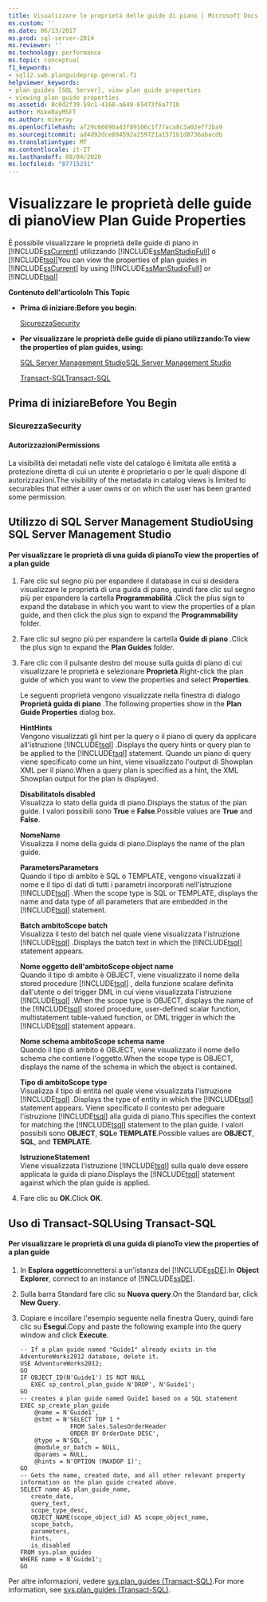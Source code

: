 ```yaml
---
title: Visualizzare le proprietà delle guide di piano | Microsoft Docs
ms.custom: ''
ms.date: 06/13/2017
ms.prod: sql-server-2014
ms.reviewer: ''
ms.technology: performance
ms.topic: conceptual
f1_keywords:
- sql12.swb.planguideprop.general.f1
helpviewer_keywords:
- plan guides [SQL Server], view plan guide properties
- viewing plan guide properties
ms.assetid: 8c0d2f39-59c1-4168-a649-65473f6a771b
author: MikeRayMSFT
ms.author: mikeray
ms.openlocfilehash: af29c66690a43f89106c1f77aca8c3a02eff2ba9
ms.sourcegitcommit: ad4d92dce894592a259721a1571b1d8736abacdb
ms.translationtype: MT
ms.contentlocale: it-IT
ms.lasthandoff: 08/04/2020
ms.locfileid: "87715231"
---
```

# <a name="view-plan-guide-properties"></a><span data-ttu-id="5b12f-102">Visualizzare le proprietà delle guide di piano</span><span class="sxs-lookup"><span data-stu-id="5b12f-102">View Plan Guide Properties</span></span>
  <span data-ttu-id="5b12f-103">È possibile visualizzare le proprietà delle guide di piano in [!INCLUDE[ssCurrent](../../includes/sscurrent-md.md)] utilizzando [!INCLUDE[ssManStudioFull](../../includes/ssmanstudiofull-md.md)] o [!INCLUDE[tsql](../../includes/tsql-md.md)]</span><span class="sxs-lookup"><span data-stu-id="5b12f-103">You can view the properties of plan guides in [!INCLUDE[ssCurrent](../../includes/sscurrent-md.md)] by using [!INCLUDE[ssManStudioFull](../../includes/ssmanstudiofull-md.md)] or [!INCLUDE[tsql](../../includes/tsql-md.md)]</span></span>  
  
 <span data-ttu-id="5b12f-104">**Contenuto dell'articolo**</span><span class="sxs-lookup"><span data-stu-id="5b12f-104">**In This Topic**</span></span>  
  
-   <span data-ttu-id="5b12f-105">**Prima di iniziare:**</span><span class="sxs-lookup"><span data-stu-id="5b12f-105">**Before you begin:**</span></span>  
  
     [<span data-ttu-id="5b12f-106">Sicurezza</span><span class="sxs-lookup"><span data-stu-id="5b12f-106">Security</span></span>](#Security)  
  
-   <span data-ttu-id="5b12f-107">**Per visualizzare le proprietà delle guide di piano utilizzando:**</span><span class="sxs-lookup"><span data-stu-id="5b12f-107">**To view the properties of plan guides, using:**</span></span>  
  
     [<span data-ttu-id="5b12f-108">SQL Server Management Studio</span><span class="sxs-lookup"><span data-stu-id="5b12f-108">SQL Server Management Studio</span></span>](#SSMSProcedure)  
  
     [<span data-ttu-id="5b12f-109">Transact-SQL</span><span class="sxs-lookup"><span data-stu-id="5b12f-109">Transact-SQL</span></span>](#TsqlProcedure)  
  
##  <a name="before-you-begin"></a><a name="BeforeYouBegin"></a> <span data-ttu-id="5b12f-110">Prima di iniziare</span><span class="sxs-lookup"><span data-stu-id="5b12f-110">Before You Begin</span></span>  
  
###  <a name="security"></a><a name="Security"></a> <span data-ttu-id="5b12f-111">Sicurezza</span><span class="sxs-lookup"><span data-stu-id="5b12f-111">Security</span></span>  
  
####  <a name="permissions"></a><a name="Permissions"></a> <span data-ttu-id="5b12f-112">Autorizzazioni</span><span class="sxs-lookup"><span data-stu-id="5b12f-112">Permissions</span></span>  
 <span data-ttu-id="5b12f-113">La visibilità dei metadati nelle viste del catalogo è limitata alle entità a protezione diretta di cui un utente è proprietario o per le quali dispone di autorizzazioni.</span><span class="sxs-lookup"><span data-stu-id="5b12f-113">The visibility of the metadata in catalog views is limited to securables that either a user owns or on which the user has been granted some permission.</span></span>  
  
##  <a name="using-sql-server-management-studio"></a><a name="SSMSProcedure"></a> <span data-ttu-id="5b12f-114">Utilizzo di SQL Server Management Studio</span><span class="sxs-lookup"><span data-stu-id="5b12f-114">Using SQL Server Management Studio</span></span>  
  
#### <a name="to-view-the-properties-of-a-plan-guide"></a><span data-ttu-id="5b12f-115">Per visualizzare le proprietà di una guida di piano</span><span class="sxs-lookup"><span data-stu-id="5b12f-115">To view the properties of a plan guide</span></span>  
  
1.  <span data-ttu-id="5b12f-116">Fare clic sul segno più per espandere il database in cui si desidera visualizzare le proprietà di una guida di piano, quindi fare clic sul segno più per espandere la cartella **Programmabilità** .</span><span class="sxs-lookup"><span data-stu-id="5b12f-116">Click the plus sign to expand the database in which you want to view the properties of a plan guide, and then click the plus sign to expand the **Programmability** folder.</span></span>  
  
2.  <span data-ttu-id="5b12f-117">Fare clic sul segno più per espandere la cartella **Guide di piano** .</span><span class="sxs-lookup"><span data-stu-id="5b12f-117">Click the plus sign to expand the **Plan Guides** folder.</span></span>  
  
3.  <span data-ttu-id="5b12f-118">Fare clic con il pulsante destro del mouse sulla guida di piano di cui visualizzare le proprietà e selezionare **Proprietà**.</span><span class="sxs-lookup"><span data-stu-id="5b12f-118">Right-click the plan guide of which you want to view the properties and select **Properties**.</span></span>  
  
     <span data-ttu-id="5b12f-119">Le seguenti proprietà vengono visualizzate nella finestra di dialogo **Proprietà guida di piano** .</span><span class="sxs-lookup"><span data-stu-id="5b12f-119">The following properties show in the **Plan Guide Properties** dialog box.</span></span>  
  
     <span data-ttu-id="5b12f-120">**Hint**</span><span class="sxs-lookup"><span data-stu-id="5b12f-120">**Hints**</span></span>  
     <span data-ttu-id="5b12f-121">Vengono visualizzati gli hint per la query o il piano di query da applicare all'istruzione [!INCLUDE[tsql](../../includes/tsql-md.md)] .</span><span class="sxs-lookup"><span data-stu-id="5b12f-121">Displays the query hints or query plan to be applied to the [!INCLUDE[tsql](../../includes/tsql-md.md)] statement.</span></span> <span data-ttu-id="5b12f-122">Quando un piano di query viene specificato come un hint, viene visualizzato l'output di Showplan XML per il piano.</span><span class="sxs-lookup"><span data-stu-id="5b12f-122">When a query plan is specified as a hint, the XML Showplan output for the plan is displayed.</span></span>  
  
     <span data-ttu-id="5b12f-123">**Disabilitato**</span><span class="sxs-lookup"><span data-stu-id="5b12f-123">**Is disabled**</span></span>  
     <span data-ttu-id="5b12f-124">Visualizza lo stato della guida di piano.</span><span class="sxs-lookup"><span data-stu-id="5b12f-124">Displays the status of the plan guide.</span></span> <span data-ttu-id="5b12f-125">I valori possibili sono **True** e **False**.</span><span class="sxs-lookup"><span data-stu-id="5b12f-125">Possible values are **True** and **False**.</span></span>  
  
     <span data-ttu-id="5b12f-126">**Nome**</span><span class="sxs-lookup"><span data-stu-id="5b12f-126">**Name**</span></span>  
     <span data-ttu-id="5b12f-127">Visualizza il nome della guida di piano.</span><span class="sxs-lookup"><span data-stu-id="5b12f-127">Displays the name of the plan guide.</span></span>  
  
     <span data-ttu-id="5b12f-128">**Parameters**</span><span class="sxs-lookup"><span data-stu-id="5b12f-128">**Parameters**</span></span>  
     <span data-ttu-id="5b12f-129">Quando il tipo di ambito è SQL o TEMPLATE, vengono visualizzati il nome e il tipo di dati di tutti i parametri incorporati nell'istruzione [!INCLUDE[tsql](../../includes/tsql-md.md)] .</span><span class="sxs-lookup"><span data-stu-id="5b12f-129">When the scope type is SQL or TEMPLATE, displays the name and data type of all parameters that are embedded in the [!INCLUDE[tsql](../../includes/tsql-md.md)] statement.</span></span>  
  
     <span data-ttu-id="5b12f-130">**Batch ambito**</span><span class="sxs-lookup"><span data-stu-id="5b12f-130">**Scope batch**</span></span>  
     <span data-ttu-id="5b12f-131">Visualizza il testo del batch nel quale viene visualizzata l'istruzione [!INCLUDE[tsql](../../includes/tsql-md.md)] .</span><span class="sxs-lookup"><span data-stu-id="5b12f-131">Displays the batch text in which the [!INCLUDE[tsql](../../includes/tsql-md.md)] statement appears.</span></span>  
  
     <span data-ttu-id="5b12f-132">**Nome oggetto dell'ambito**</span><span class="sxs-lookup"><span data-stu-id="5b12f-132">**Scope object name**</span></span>  
     <span data-ttu-id="5b12f-133">Quando il tipo di ambito è OBJECT, viene visualizzato il nome della stored procedure [!INCLUDE[tsql](../../includes/tsql-md.md)] , della funzione scalare definita dall'utente o del trigger DML in cui viene visualizzata l'istruzione [!INCLUDE[tsql](../../includes/tsql-md.md)] .</span><span class="sxs-lookup"><span data-stu-id="5b12f-133">When the scope type is OBJECT, displays the name of the [!INCLUDE[tsql](../../includes/tsql-md.md)] stored procedure, user-defined scalar function, multistatement table-valued function, or DML trigger in which the [!INCLUDE[tsql](../../includes/tsql-md.md)] statement appears.</span></span>  
  
     <span data-ttu-id="5b12f-134">**Nome schema ambito**</span><span class="sxs-lookup"><span data-stu-id="5b12f-134">**Scope schema name**</span></span>  
     <span data-ttu-id="5b12f-135">Quando il tipo di ambito è OBJECT, viene visualizzato il nome dello schema che contiene l'oggetto.</span><span class="sxs-lookup"><span data-stu-id="5b12f-135">When the scope type is OBJECT, displays the name of the schema in which the object is contained.</span></span>  
  
     <span data-ttu-id="5b12f-136">**Tipo di ambito**</span><span class="sxs-lookup"><span data-stu-id="5b12f-136">**Scope type**</span></span>  
     <span data-ttu-id="5b12f-137">Visualizza il tipo di entità nel quale viene visualizzata l'istruzione [!INCLUDE[tsql](../../includes/tsql-md.md)] .</span><span class="sxs-lookup"><span data-stu-id="5b12f-137">Displays the type of entity in which the [!INCLUDE[tsql](../../includes/tsql-md.md)] statement appears.</span></span> <span data-ttu-id="5b12f-138">Viene specificato il contesto per adeguare l'istruzione [!INCLUDE[tsql](../../includes/tsql-md.md)] alla guida di piano.</span><span class="sxs-lookup"><span data-stu-id="5b12f-138">This specifies the context for matching the [!INCLUDE[tsql](../../includes/tsql-md.md)] statement to the plan guide.</span></span> <span data-ttu-id="5b12f-139">I valori possibili sono **OBJECT**, **SQL**e **TEMPLATE**.</span><span class="sxs-lookup"><span data-stu-id="5b12f-139">Possible values are **OBJECT**, **SQL**, and **TEMPLATE**.</span></span>  
  
     <span data-ttu-id="5b12f-140">**Istruzione**</span><span class="sxs-lookup"><span data-stu-id="5b12f-140">**Statement**</span></span>  
     <span data-ttu-id="5b12f-141">Viene visualizzata l'istruzione [!INCLUDE[tsql](../../includes/tsql-md.md)] sulla quale deve essere applicata la guida di piano.</span><span class="sxs-lookup"><span data-stu-id="5b12f-141">Displays the [!INCLUDE[tsql](../../includes/tsql-md.md)] statement against which the plan guide is applied.</span></span>  
  
4.  <span data-ttu-id="5b12f-142">Fare clic su **OK**.</span><span class="sxs-lookup"><span data-stu-id="5b12f-142">Click **OK**.</span></span>  
  
##  <a name="using-transact-sql"></a><a name="TsqlProcedure"></a> <span data-ttu-id="5b12f-143">Uso di Transact-SQL</span><span class="sxs-lookup"><span data-stu-id="5b12f-143">Using Transact-SQL</span></span>  
  
#### <a name="to-view-the-properties-of-a-plan-guide"></a><span data-ttu-id="5b12f-144">Per visualizzare le proprietà di una guida di piano</span><span class="sxs-lookup"><span data-stu-id="5b12f-144">To view the properties of a plan guide</span></span>  
  
1.  <span data-ttu-id="5b12f-145">In **Esplora oggetti**connettersi a un'istanza del [!INCLUDE[ssDE](../../includes/ssde-md.md)].</span><span class="sxs-lookup"><span data-stu-id="5b12f-145">In **Object Explorer**, connect to an instance of [!INCLUDE[ssDE](../../includes/ssde-md.md)].</span></span>  
  
2.  <span data-ttu-id="5b12f-146">Sulla barra Standard fare clic su **Nuova query**.</span><span class="sxs-lookup"><span data-stu-id="5b12f-146">On the Standard bar, click **New Query**.</span></span>  
  
3.  <span data-ttu-id="5b12f-147">Copiare e incollare l'esempio seguente nella finestra Query, quindi fare clic su **Esegui**.</span><span class="sxs-lookup"><span data-stu-id="5b12f-147">Copy and paste the following example into the query window and click **Execute**.</span></span>  
  
    ```  
    -- If a plan guide named "Guide1" already exists in the AdventureWorks2012 database, delete it.  
    USE AdventureWorks2012;  
    GO  
    IF OBJECT_ID(N'Guide1') IS NOT NULL  
       EXEC sp_control_plan_guide N'DROP', N'Guide1';  
    GO  
    -- creates a plan guide named Guide1 based on a SQL statement  
    EXEC sp_create_plan_guide   
        @name = N'Guide1',   
        @stmt = N'SELECT TOP 1 *   
                  FROM Sales.SalesOrderHeader   
                  ORDER BY OrderDate DESC',   
        @type = N'SQL',  
        @module_or_batch = NULL,   
        @params = NULL,   
        @hints = N'OPTION (MAXDOP 1)';  
    GO  
    -- Gets the name, created date, and all other relevant property information on the plan guide created above.   
    SELECT name AS plan_guide_name,  
       create_date,  
       query_text,  
       scope_type_desc,  
       OBJECT_NAME(scope_object_id) AS scope_object_name,  
       scope_batch,  
       parameters,  
       hints,  
       is_disabled  
    FROM sys.plan_guides  
    WHERE name = N'Guide1';  
    GO  
    ```  
  
 <span data-ttu-id="5b12f-148">Per altre informazioni, vedere [sys.plan_guides &#40;Transact-SQL&#41;](/sql/relational-databases/system-catalog-views/sys-plan-guides-transact-sql).</span><span class="sxs-lookup"><span data-stu-id="5b12f-148">For more information, see [sys.plan_guides &#40;Transact-SQL&#41;](/sql/relational-databases/system-catalog-views/sys-plan-guides-transact-sql).</span></span>  
  
  
